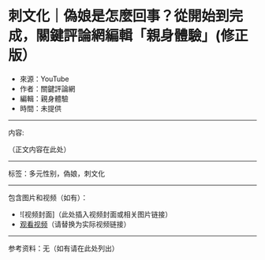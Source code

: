 # 刺文化｜偽娘是怎麼回事？從開始到完成，關鍵評論網編輯「親身體驗」(修正版）

- 來源：YouTube
- 作者：關鍵評論網
- 編輯：親身體驗
- 時間：未提供

---

内容: 

（正文内容在此处）

---

标签：多元性别，偽娘，刺文化

--- 

包含图片和视频（如有）：

- ![视频封面]（此处插入视频封面或相关图片链接）
- [观看视频](https://www.youtube.com/watch?v=XXXXX)（请替换为实际视频链接） 

--- 

参考资料：无（如有请在此处列出）